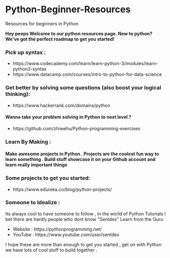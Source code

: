 # Python-Beginner-Resources
Resources for beginners in Python <br />

<p><strong>Hey peeps 
Welcome to our python resources page. 
New to python?  We've got the perfect roadmap to get you started!</strong></p> 

### Pick up syntax : 

<ul>
<li>https://www.codecademy.com/learn/learn-python-3/modules/learn-python3-syntax</li>
<li>https://www.datacamp.com/courses/intro-to-python-for-data-science</li>
</ul>

### Get better by solving some questions (also boost your logical thinking):

<ul>
<li>https://www.hackerrank.com/domains/python</li>
</ul>

####  Wanna take your problem solving in Python to next level ? 

<ul>
<li>https://github.com/zhiwehu/Python-programming-exercises</li>
</ul>

### Learn By Making : 
 #### Make awesome projects in Python . Projects are the coolest fun way to learn something . Build stuff showcase it on your Github account and learn really important things 
### Some projects to get you started:

<ul>
<li>https://www.edureka.co/blog/python-projects/</li>
</ul>

### Someone to Idealize : 

<p>Its always cool to have someone to follow , in the world of Python Tutorials I bet there are hardly people who dont know "Sentdex" 
Learn from the Guru </p>
<ul>
<li>Website : https://pythonprogramming.net/ </li>
<li>YouTube : https://www.youtube.com/user/sentdex </li>
</ul>

I hope these are more than enough to get you started , get on with Python we have lots of cool stuff to build together .
